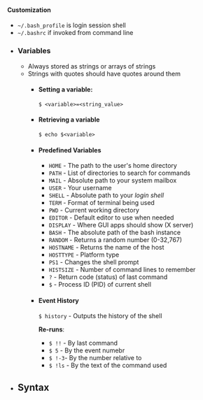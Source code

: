 #### Customization
* `~/.bash_profile` is login session shell
* `~/.bashrc` if invoked from command line
- ### Variables
  * Always stored as strings or arrays of strings
  * Strings with quotes should have quotes around them
	- #### Setting a variable:
	  `$ <variable>=<string_value>`
	- #### Retrieving a variable
	  `$ echo $<variable>`
	- #### Predefined Variables
	  * `HOME` - The path to the user's home directory
	  * `PATH` - List of directories to search for commands
	  * `MAIL` - Absolute path to your system mailbox
	  * `USER` - Your username
	  * `SHELL` - Absolute path to your *login shell*
	  * `TERM` - Format of terminal being used
	  * `PWD` - Current working directory
	  * `EDITOR` - Default editor to use when needed
	  * `DISPLAY` - Where GUI apps should show (X server)
	  * `BASH` - The absolute path of the bash instance
	  * `RANDOM` - Returns a random number (0-32,767)
	  * `HOSTNAME` - Returns the name of the host
	  * `HOSTTYPE` - Platform type
	  * `PS1` - Changes the shell prompt
	  * `HISTSIZE` - Number of command lines to remember
	  * `?` - Return code (status) of last command
	  * `$` - Process ID (PID) of current shell
	- #### Event History
	  `$ history` - Outputs the history of the shell
	  
	  **Re-runs**:
	  * `$ !!` - By last command
	  * `$ 5` - By the event numebr
	  * `$ !-3`- By the number relative to
	  * `$ !ls` - By the text of the command used
- ## Syntax